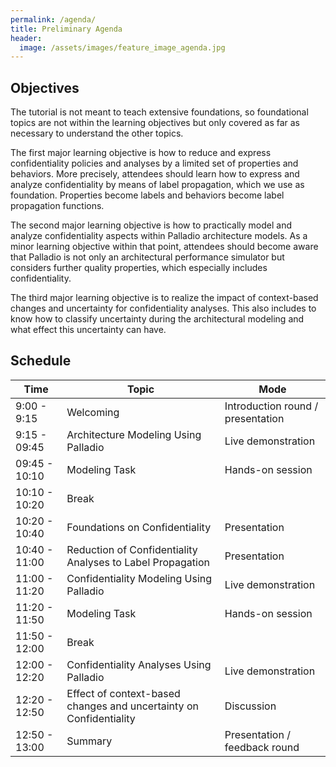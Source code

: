 ```yaml
---
permalink: /agenda/
title: Preliminary Agenda
header:
  image: /assets/images/feature_image_agenda.jpg
---
```


## Objectives
The tutorial is not meant to teach extensive foundations, so foundational topics are not within the learning objectives but only covered as far as necessary to understand the other topics.

The first major learning objective is how to reduce and express confidentiality policies and analyses by a limited set of properties and behaviors.
More precisely, attendees should learn how to express and analyze confidentiality by means of label propagation, which we use as foundation.
Properties become labels and behaviors become label propagation functions.

The second major learning objective is how to practically model and analyze confidentiality aspects within Palladio architecture models.
As a minor learning objective within that point, attendees should become aware that Palladio is not only an architectural performance simulator but considers further quality properties, which especially includes confidentiality.

The third major learning objective is to realize the impact of context-based changes and uncertainty for confidentiality analyses. This also includes to know how to classify uncertainty during the architectural modeling and what effect this uncertainty can have.

## Schedule


| Time          | Topic                                                              | Mode                              |
|---------------|--------------------------------------------------------------------|-----------------------------------|
| 9:00  - 9:15  | Welcoming                                                          | Introduction round / presentation |
| 9:15  - 09:45 | Architecture Modeling Using Palladio                               | Live demonstration                |
| 09:45 - 10:10 | Modeling Task                                                      | Hands-on session                  |
| 10:10 - 10:20 | Break                                                              |                                   |
| 10:20 - 10:40 | Foundations on Confidentiality                                     | Presentation                      |
| 10:40 - 11:00 | Reduction of Confidentiality Analyses to Label Propagation         | Presentation                      |
| 11:00 - 11:20 | Confidentiality Modeling Using Palladio                            | Live demonstration                |
| 11:20 - 11:50 | Modeling Task                                                      | Hands-on session                  |
| 11:50 - 12:00 | Break                                                              |                                   |
| 12:00 - 12:20 | Confidentiality Analyses Using Palladio                            | Live demonstration                |
| 12:20 - 12:50 | Effect of context-based changes and uncertainty on Confidentiality | Discussion                        |
| 12:50 - 13:00 | Summary                                                            | Presentation / feedback round     |
